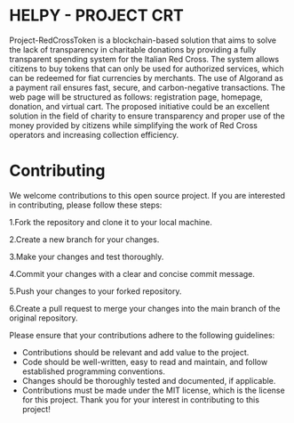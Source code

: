 # HELPY - PROJECT CRT

Project-RedCrossToken is a blockchain-based solution that aims to solve the lack of transparency in charitable donations by providing a fully transparent spending system for the Italian Red Cross. The system allows citizens to buy tokens that can only be used for authorized services, which can be redeemed for fiat currencies by merchants. The use of Algorand as a payment rail ensures fast, secure, and carbon-negative transactions. The web page will be structured as follows: registration page, homepage, donation, and virtual cart. The proposed initiative could be an excellent solution in the field of charity to ensure transparency and proper use of the money provided by citizens while simplifying the work of Red Cross operators and increasing collection efficiency.

# Contributing

We welcome contributions to this open source project. If you are interested in contributing, please follow these steps:


1.Fork the repository and clone it to your local machine.

2.Create a new branch for your changes.

3.Make your changes and test thoroughly.

4.Commit your changes with a clear and concise commit message.

5.Push your changes to your forked repository.

6.Create a pull request to merge your changes into the main branch of the original repository.

Please ensure that your contributions adhere to the following guidelines:

* Contributions should be relevant and add value to the project.
* Code should be well-written, easy to read and maintain, and follow established programming conventions.
* Changes should be thoroughly tested and documented, if applicable.
* Contributions must be made under the MIT license, which is the license for this project.
Thank you for your interest in contributing to this project!
